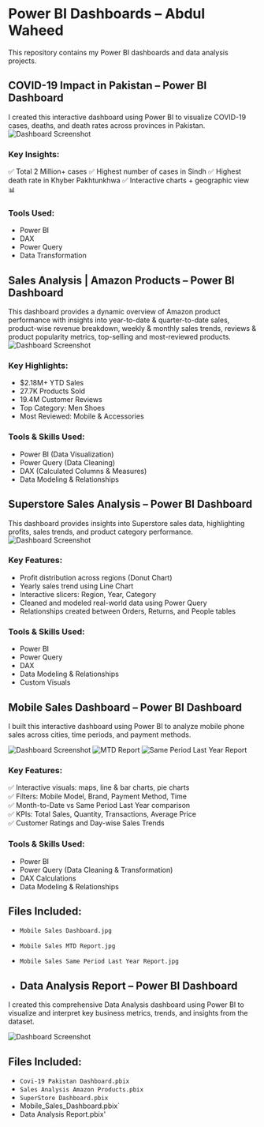 # Power BI Dashboards – Abdul Waheed
This repository contains my Power BI dashboards and data analysis projects.

## COVID-19 Impact in Pakistan – Power BI Dashboard
I created this interactive dashboard using Power BI to visualize COVID-19 cases, deaths, and death rates across provinces in Pakistan.
![Dashboard Screenshot](Covid-19%20Dashboard.jpg)
### Key Insights:
✅ Total 2 Million+ cases
✅ Highest number of cases in Sindh
✅ Highest death rate in Khyber Pakhtunkhwa
✅ Interactive charts + geographic view 📊
### Tools Used:
- Power BI
- DAX
- Power Query
- Data Transformation

## Sales Analysis | Amazon Products – Power BI Dashboard
This dashboard provides a dynamic overview of Amazon product performance with insights into year-to-date & quarter-to-date sales, product-wise revenue breakdown, weekly & monthly sales trends, reviews & product popularity metrics, top-selling and most-reviewed products.
![Dashboard Screenshot](Amazon%20Sales%20Analysis.jpg)
### Key Highlights:
- $2.18M+ YTD Sales
- 27.7K Products Sold
- 19.4M Customer Reviews
- Top Category: Men Shoes
- Most Reviewed: Mobile & Accessories
### Tools & Skills Used:
- Power BI (Data Visualization)
- Power Query (Data Cleaning)
- DAX (Calculated Columns & Measures)
- Data Modeling & Relationships

## Superstore Sales Analysis – Power BI Dashboard
This dashboard provides insights into Superstore sales data, highlighting profits, sales trends, and product category performance.
![Dashboard Screenshot](Super-Store%20sales.jpg)
### Key Features:
- Profit distribution across regions (Donut Chart)
- Yearly sales trend using Line Chart
- Interactive slicers: Region, Year, Category
- Cleaned and modeled real-world data using Power Query
- Relationships created between Orders, Returns, and People tables
### Tools & Skills Used:
- Power BI
- Power Query
- DAX
- Data Modeling & Relationships
- Custom Visuals

## Mobile Sales Dashboard – Power BI Dashboard

I built this interactive dashboard using Power BI to analyze mobile phone sales across cities, time periods, and payment methods.

![Dashboard Screenshot](Mobile%20Sales%20Dashboard.jpg)
![MTD Report](Mobile%20Sales%20MTD%20Report.jpg)
![Same Period Last Year Report](Mobile%20Sales%20Same%20Period%20Last%20Year%20Report.jpg)

### Key Features:
✅ Interactive visuals: maps, line & bar charts, pie charts  
✅ Filters: Mobile Model, Brand, Payment Method, Time  
✅ Month-to-Date vs Same Period Last Year comparison  
✅ KPIs: Total Sales, Quantity, Transactions, Average Price  
✅ Customer Ratings and Day-wise Sales Trends

### Tools & Skills Used:
- Power BI  
- Power Query (Data Cleaning & Transformation)  
- DAX Calculations  
- Data Modeling & Relationships

## Files Included:
- `Mobile Sales Dashboard.jpg`
- `Mobile Sales MTD Report.jpg`
- `Mobile Sales Same Period Last Year Report.jpg`

- ## Data Analysis Report – Power BI Dashboard

I created this comprehensive Data Analysis dashboard using Power BI to visualize and interpret key business metrics, trends, and insights from the dataset.

![Dashboard Screenshot](Data%20Analysis%20Report.jpg)


## Files Included:
- `Covi-19 Pakistan Dashboard.pbix`
- `Sales Analysis Amazon Products.pbix`
- `SuperStore Dashboard.pbix`
- Mobile_Sales_Dashboard.pbix`
- Data Analysis Report.pbix'
